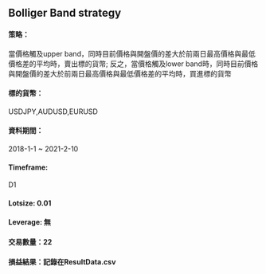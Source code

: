 ## Bolliger Band strategy 

#### 策略：  
當價格觸及upper band，同時目前價格與開盤價的差大於前兩日最高價格與最低價格差的平均時，賣出標的貨幣; 反之，當價格觸及lower band時，同時目前價格與開盤價的差大於前兩日最高價格與最低價格差的平均時，買進標的貨幣  
#### 標的貨幣：  
USDJPY,AUDUSD,EURUSD  
#### 資料期間：  
2018-1-1 ~ 2021-2-10  
#### Timeframe:  
D1  
#### Lotsize: 0.01  
#### Leverage: 無  
#### 交易數量：22  
#### 損益結果：記錄在ResultData.csv  


